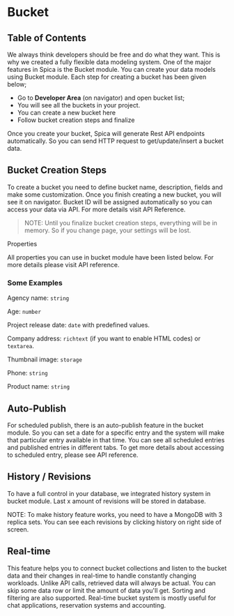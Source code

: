 # Bucket

## Table of Contents

We always think developers should be free and do what they want. This is why we created a fully flexible data modeling system. One of the major features in Spica is the Bucket module. You can create your data models using Bucket module. Each step for creating a bucket has been given below;

- Go to **Developer Area** (on navigator) and open bucket list;
- You will see all the buckets in your project.
- You can create a new bucket here
- Follow bucket creation steps and finalize

Once you create your bucket, Spica will generate Rest API endpoints automatically. So you can send HTTP request to get/update/insert a bucket data.

## Bucket Creation Steps

To create a bucket you need to define bucket name, description, fields and make some customization. Once you finish creating a new bucket, you will see it on navigator. Bucket ID will be assigned automatically so you can access your data via API. For more details visit API Reference.

> NOTE: Until you finalize bucket creation steps, everything will be in memory. So if you change page, your settings will be lost.

Properties

All properties you can use in bucket module have been listed below. For more details please visit API reference.

### Some Examples

Agency name: `string`

Age: `number`

Project release date: `date` with predefined values.

Company address: `richtext` (if you want to enable HTML codes) or `textarea`.

Thumbnail image: `storage`

Phone: `string`

Product name: `string`

## Auto-Publish

For scheduled publish, there is an auto-publish feature in the bucket module. So you can set a date for a specific entry and the system will make that particular entry available in that time. You can see all scheduled entries and published entries in different tabs. To get more details about accessing to scheduled entry, please see API reference.

## History / Revisions

To have a full control in your database, we integrated history system in bucket module. Last x amount of revisions will be stored in database.

NOTE: To make history feature works, you need to have a MongoDB with 3 replica sets.
You can see each revisions by clicking history on right side of screen.

## Real-time

This feature helps you to connect bucket collections and listen to the bucket data and their changes in real-time to handle constantly changing workloads. Unlike API calls, retrieved data will always be actual. You can skip some data row or limit the amount of data you'll get. Sorting and filtering are also supported. Real-time bucket system is mostly useful for chat applications, reservation systems and accounting.
